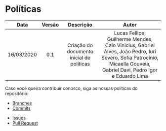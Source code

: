 # Políticas


|    Data    | Versão |                 Descrição                 |     Autor     |
| :--------: | :----: | :---------------------------------------: | :-----------: |
| 16/03/2020 |  0.1   | Criação do documento inicial de políticas | Lucas Fellipe, Guilherme Mendes, Caio Vinicius, Gabriel Alves, João Pedro, Iuri Severo, Sofia Patrocínio, Micaella Gouveia, Gabriel Davi, Pedro Igor e Eduardo Lima  |

Caso você queira contribuir conosco, siga as nossas políticas do repositório:

* [Branches](/policies/branches.md)
* [Commits](/policies/commits.md)
- [Issues](/policies/issues.md)
- [Pull Request](/policies/pull_requests.md)

